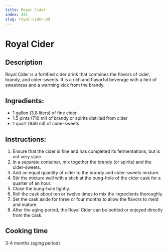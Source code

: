 ```yaml
---
title: Royal Cider
index: 431
slug: royal-cider.md
---
```


# Royal Cider

## Description
Royal Cider is a fortified cider drink that combines the flavors of cider, brandy, and cider-sweets. It is a rich and flavorful beverage with a hint of sweetness and a warming kick from the brandy.

## Ingredients:
- 1 gallon (3.8 liters) of fine cider
- 1.5 pints (710 ml) of brandy or spirits distilled from cider
- 1 quart (946 ml) of cider-sweets

## Instructions:
1. Ensure that the cider is fine and has completed its fermentations, but is not very stale.
2. In a separate container, mix together the brandy (or spirits) and the cider-sweets.
3. Add an equal quantity of cider to the brandy and cider-sweets mixture.
4. Stir the mixture well with a stick at the bung-hole of the cider cask for a quarter of an hour.
5. Close the bung-hole tightly.
6. Roll the cask about ten or twelve times to mix the ingredients thoroughly.
7. Set the cask aside for three or four months to allow the flavors to meld and mature.
8. After the aging period, the Royal Cider can be bottled or enjoyed directly from the cask.

## Cooking time
3-4 months (aging period)